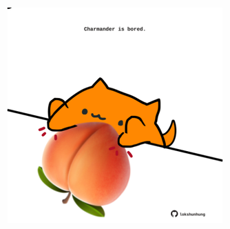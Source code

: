 <!-- built at 30/09/2021, 06:02:42 UTC -->
<p align="center">
  <img width="500" height="500" src="./ReadmeImage.svg">
</p>
